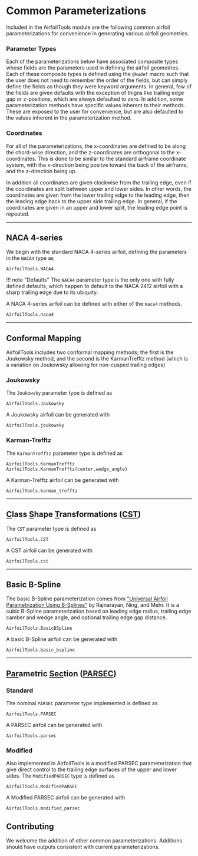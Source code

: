 # Common Parameterizations

Included in the AirfoilTools module are the following common airfoil parameterizations for convenience in generating various airfoil geometries.

### Parameter Types
Each of the parameterizations below have associated composite types whose fields are the parameters used in defining the airfoil geometries.  Each of these composite types is defined using the `@kwdef` macro such that the user does not need to remember the order of the fields, but can simply define the fields as though they were keyword arguments.
In general, few of the fields are given defaults with the exception of thigns like trailing edge gap or z-positions, which are always defaulted to zero.
In addition, some parameterization methods have specific values inherent to their methods. These are exposed to the user for convenience, but are also defaulted to the values inherent in the parameterization method.

### Coordinates
For all of the parameterizations, the x-coordinates are defined to be along the chord-wise direction, and the z-coordinates are orthogonal to the x-coordinates.  This is done to be similar to the standard airframe coordinate system, with the x-direction being positve toward the back of the airframe, and the z-direction being up.

In addition all coordinates are given clockwise from the trailing edge, even if the coordinates are split between upper and lower sides.  In other words, the coordinates are given from the lower trailing edge to the leading edge, then the leading edge back to the upper side trailing edge.  In general, if the coordinates are given in an upper and lower split, the leading edge point is repeated.

------------------------------------------------------------------------------------------

## NACA 4-series

We begin with the standard NACA 4-series airfoil, defining the parameters in the `NACA4` type as

```@docs
AirfoilTools.NACA4
```

!!! note "Defaults"
    The `NACA4` parameter type is the only one with fully defined defaults, which happen to default to the NACA 2412 airfoil with a sharp trailing edge due to its ubiquity.

A NACA 4-series airfoil can be defined with either of the `naca4` methods.

```@docs
AirfoilTools.naca4
```

------------------------------------------------------------------------------------------

## Conformal Mapping

AirfoilTools includes two conformal mapping methods; the first is the Joukowsky method, and the second is the KarmanTrefftz method (which is a variation on Joukowsky allowing for non-cusped trailing edges)

### Joukowsky

The `Joukowsky` parameter type is defined as

```@docs
AirfoilTools.Joukowsky
```

A Joukowsky airfoil can be generated with

```@docs
AirfoilTools.joukowsky
```

### Karman-Trefftz

The `KarmanTrefftz` parameter type is defined as

```@docs
AirfoilTools.KarmanTrefftz
AirfoilTools.KarmanTrefftz(center,wedge_angle)
```

A Karman-Trefftz airfoil can be generated with

```@docs
AirfoilTools.karman_trefftz
```

------------------------------------------------------------------------------------------

## [C](#)lass [S](#)hape [T](#)ransformations ([CST](#))

The `CST` parameter type is defined as

```@docs
AirfoilTools.CST
```

A CST airfoil can be generated with

```@docs
AirfoilTools.cst
```

------------------------------------------------------------------------------------------

## Basic B-Spline

The basic B-Spline parameterization comes from ["Universal Airfoil Parametrization Using B-Splines"](https://arc.aiaa.org/doi/10.2514/6.2018-3949) by Rajnarayan, Ning, and Mehr.
It is a cubic B-Spline parameterization based on leading edge radius, trailing edge camber and wedge angle, and optional trailing edge gap distance.

```@docs
AirfoilTools.BasicBSpline
```

A basic B-Spline airfoil can be generated with

```@docs
AirfoilTools.basic_bspline
```

------------------------------------------------------------------------------------------

## [Par](#)ametric [Sec](#)tion ([PARSEC](#))


### Standard
The nominal `PARSEC` parameter type implemented is defined as

```@docs
AirfoilTools.PARSEC
```

A PARSEC airfoil can be generated with

```@docs
AirfoilTools.parsec
```

### Modified

Also implemented in AirfoilTools is a modified PARSEC parameterization that give direct control to the trailing edge surfaces of the upper and lower sides.  The `ModifiedPARSEC` type is defined as

```@docs
AirfoilTools.ModifiedPARSEC
```

A Modified PARSEC airfoil can be generated with

```@docs
AirfoilTools.modified_parsec
```

## Contributing

We welcome the addition of other common parameterizations.
Additions should have outputs consistent with current parameterizations.
